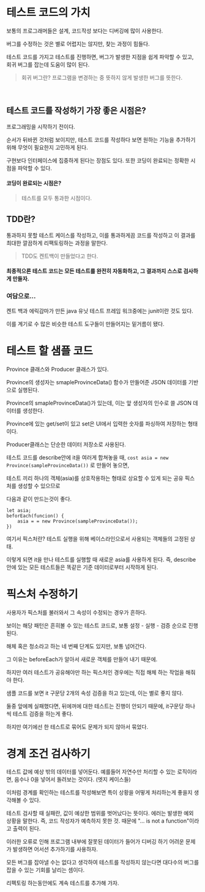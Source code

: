 # 테스트 코드의 가치 
보통의 프로그래머들은 설계, 코드작성 보다는 디버깅에 많이 사용한다.

버그를 수정하는 것은 별로 어렵지는 않지만, 찾는 과정이 힘들다.<p>

테스트 코드를 가지고 테스트를 진행하면, 버그가 발생한 지점을 쉽게 파악할 수 있고, 회귀 버그를 잡는데 도움이 많이 된다.<p>
> 회귀 버그란? 프로그램을 변경하는 중 뜻하지 않게 발생한 버그를 뜻한다.
<p>  <p></br>

## 테스트 코드를 작성하기 가장 좋은 시점은?
프로그래밍을 시작하기 전이다.<p>
순서가 뒤바뀐 것처럼 보이지만, 테스트 코드를 작성하다 보면 원하는 기능을 추가하기 위해 무엇이 필요한지 고민하게 된다.<p>
구현보다 인터페이스에 집중하게 된다는 장점도 있다. 또한 코딩이 완료되는 정확한 시점을 파악할 수 있다.<p>

#### 코딩이 완료되는 시점은?<p>
>   테스트를 모두 통과한 시점이다.
<p>  <p>

## TDD란?
통과하지 못할 테스트 케이스를 작성하고, 이를 통과하게끔 코드를 작성하고 이 결과를 최대한 깔끔하게 리팩토링하는 과정을 말한다.<p>
> TDD도 켄트백이 만들었다고 한다.

#### 최종적으론 테스트 코드는 모든 테스트를 완전히 자동화하고, 그 결과까지 스스로 검사하게 만들자.<p>

### 여담으로...
켄트 백과 에릭감마가 만든 java 유닛 테스트 프레임 워크중에는 junit이란 것도 있다.<p>
이를 계기로 수 많은 비슷한 테스트 도구들이 만들어지는 밑거름이 됐다.
<h1> 테스트 할 샘플 코드 </h1>

Province 클래스와 Producer 클래스가 있다.

Province의 생성자는 smapleProvinceData() 함수가 만들어준 JSON 데이터를 기반으로 실행된다.

Province의 smapleProvinceData()가 있는데, 이는 앞 생성자의 인수로 쓸 JSON 데이터를 생성한다.

Province에 있는 get/set이 있고 set은 UI에서 입력한 숫자를 파싱하여 저장하는 형태이다.

Producer클래스는 단순한 데이터 저장소로 사용된다.

테스트 코드를 describe안에 it을 여러게 합쳐놓을 때, 
`cost asia = new Province(sampleProvinceData())` 로 만들어 놓으면,

테스트 끼리 하나의 객체(asia)를 상호작용하는 형태로 상요할 수 있게 되는 공유 픽스처를 생성할 수 있으므로<p>
다음과 같이 만드는것이 좋다.
```
let asia;
beforEach(funcion() {
    asia = = new Province(sampleProvinceData());
})
```

여기서 픽스처란? 테스트 실행을 위해 베이스라인으로서 사용되는 객체들의 고정된 상태.

이렇게 되면 it을 만나 테스트를 실행할 때 새로운 asia를 사용하게 된다.
즉, describe안에 있는 모든 테스트들은 똑같은 기준 데이터로부터 시작하게 된다.

# 픽스처 수정하기

사용자가 픽스처를 불러와서 그 속성이 수정되는 경우가 흔하다.

보이는 해당 패턴은 흔히볼 수 있는 테스트 코드로, 보통 설정 - 실행 - 검증 순으로 진행 된다.

 해체 혹은 청소라고 하는 네 번째 단계도 있지만, 보통 넘어간다.

 그 이유는 beforeEach가 알아서 새로운 객체를 만들어 내기 때문에.

 하지만 여러 테스트가 공유해야만 하는 픽스처인 경우에는 직접 해체 하는 작업을 해줘야 한다.
 
 샘플 코드를 보면 it 구문당 2개의 속성 검증을 하고 있는데, 이는 별로 좋지 않다.

 둘중 앞에께 실패했다면, 뒤에꺼에 대한 테스트는 진행이 안되기 때문에, it구문당 하나씩 테스트 검증을 하는게 좋다.

 하지만 여기에선 한 테스트로 묶어도 문제가 되지 않아서 묶었다.

 # 경계 조건 검사하기

테스트 값에 예상 밖의 데이터를 넣어둔다. 예를들어 자연수만 처리할 수 있는 로직이라면, 음수나 0을 넣어서 돌려보는 것이다. (엣지 케이스들)

이처럼 경계를 확인하는 테스트를 작성해보면 특이 상황을 어떻게 처리하는게 좋을지 생각해볼 수 있다.

테스트 검사할 때 실패란, 값이 예상한 범위를 벗어났다는 뜻이다.
에러는 발생한 예외 상황을 말한다. 즉, 코드 작성자가 예측하지 못한 것. 때문에 "... is not a function"이라고 출력이 된다.

이러한 오류로 인해 프로그램 내부에 잘못된 데이터가 들어가 디버깅 하기 어려운 문제가 발생하면 어서션 추가하기를 사용하자.

모든 버그를 잡아낼 수는 없다고 생각하여 테스트를 작성하지 않는다면 대다수의 버그를 잡을 수 있는 기회를 날리는 셈이다.

리펙토링 하는동안에도 계속 테스트를 추가해 가자.
